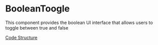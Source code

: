 # BooleanToogle
This component provides the boolean UI interface that allows users to toggle between true and false

[Code Structure](docs/Structure.md)